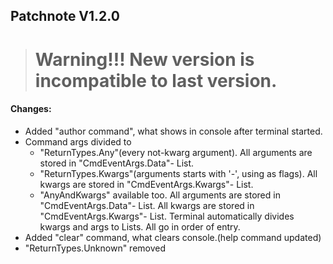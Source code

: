 ## Patchnote V1.2.0

> # Warning!!! New version is incompatible to last version.

#### Changes:
* Added "author command", what shows in console after terminal started.
* Command args divided to
  * "ReturnTypes.Any"(every not-kwarg argument). All arguments are stored in "CmdEventArgs.Data"- List<string>.
  * "ReturnTypes.Kwargs"(arguments starts with '-', using as flags). All kwargs are stored in "CmdEventArgs.Kwargs"- List<string>.
  * "AnyAndKwargs" available too. All arguments are stored in "CmdEventArgs.Data"- List<string>. All kwargs are stored in "CmdEventArgs.Kwargs"- List<string>.
 Terminal automatically divides kwargs and args to Lists. All go in order of entry.
* Added "clear" command, what clears console.(help command updated)
* "ReturnTypes.Unknown" removed
